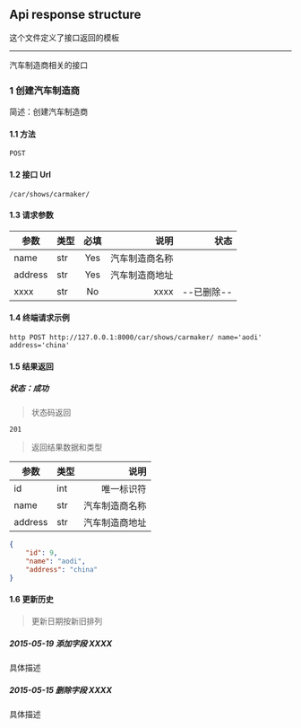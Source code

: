 ## Api response structure

这个文件定义了接口返回的模板

--------

汽车制造商相关的接口

### 1 创建汽车制造商

简述：创建汽车制造商

#### 1.1 方法 

    POST

#### 1.2 接口 Url

    /car/shows/carmaker/

#### 1.3 请求参数

|参数|类型|必填|说明|状态|
|---|:---|:---:|---:|---:|
|name|str|Yes|汽车制造商名称||
|address|str|Yes|汽车制造商地址||
|xxxx|str|No|xxxx|--已删除--|

#### 1.4 终端请求示例

    http POST http://127.0.0.1:8000/car/shows/carmaker/ name='aodi' address='china'

#### 1.5 结果返回

##### 状态：成功

> 状态码返回

    201

> 返回结果数据和类型

|参数|类型|说明|
|---|:---|---:|
|id|int|唯一标识符|
|name|str|汽车制造商名称|
|address|str|汽车制造商地址|

```json
{
    "id": 9,
    "name": "aodi",
    "address": "china"
}
```

#### 1.6 更新历史

> 更新日期按新旧排列

##### 2015-05-19 添加字段 XXXX

具体描述

##### 2015-05-15 删除字段 XXXX

具体描述
